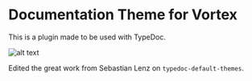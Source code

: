# Documentation Theme for Vortex

This is a plugin made to be used with TypeDoc.

![alt text](./.asset/look.png)

Edited the great work from Sebastian Lenz on `typedoc-default-themes`.
